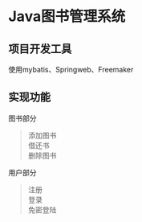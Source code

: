 Java图书管理系统<br>
=============

项目开发工具
--------------
使用mybatis、Springweb、Freemaker<br>

实现功能
--------------
图书部分<br>
>添加图书<br>
>借还书  
>删除图书  

用户部分  
>注册  
>登录  
>免密登陆  
